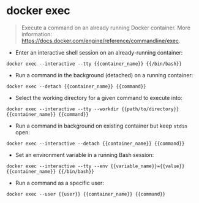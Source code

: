 # docker exec

> Execute a command on an already running Docker container.
> More information: <https://docs.docker.com/engine/reference/commandline/exec>.

- Enter an interactive shell session on an already-running container:

`docker exec --interactive --tty {{container_name}} {{/bin/bash}}`

- Run a command in the background (detached) on a running container:

`docker exec --detach {{container_name}} {{command}}`

- Select the working directory for a given command to execute into:

`docker exec --interactive --tty --workdir {{path/to/directory}} {{container_name}} {{command}}`

- Run a command in background on existing container but keep `stdin` open:

`docker exec --interactive --detach {{container_name}} {{command}}`

- Set an environment variable in a running Bash session:

`docker exec --interactive --tty --env {{variable_name}}={{value}} {{container_name}} {{/bin/bash}}`

- Run a command as a specific user:

`docker exec --user {{user}} {{container_name}} {{command}}`
